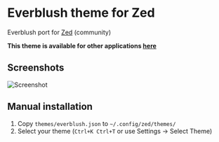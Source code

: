 # Everblush theme for Zed

Everblush port for [Zed](https://zed.dev) (community)

**This theme is available for other applications [here](https://github.com/Everblush)**

## Screenshots

![Screenshot](https://i.imgur.com/flhAD08.png)

## Manual installation

1. Copy `themes/everblush.json` to `~/.config/zed/themes/`
2. Select your theme (`Ctrl+K Ctrl+T` or use Settings -> Select Theme)
